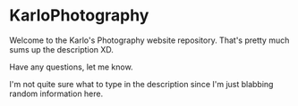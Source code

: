 # KarloPhotography
Welcome to the Karlo's Photography website repository. That's pretty much sums up the description XD.

Have any questions, let me know.

I'm not quite sure what to type in the description since I'm just blabbing random information here.
